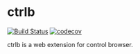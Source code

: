 # ctrlb

[![Build Status](https://travis-ci.org/notomo/ctrlb.svg?branch=master)](https://travis-ci.org/notomo/ctrlb)
[![codecov](https://codecov.io/gh/notomo/ctrlb/branch/master/graph/badge.svg)](https://codecov.io/gh/notomo/ctrlb)

ctrlb is a web extension for control browser.
